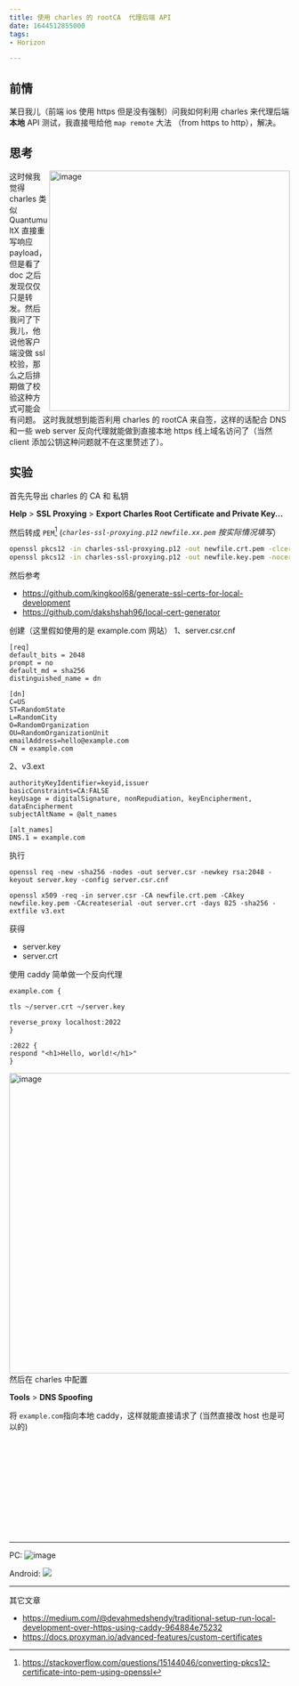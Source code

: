 ```yaml
---
title: 使用 charles 的 rootCA  代理后端 API
date: 1644512855000
tags:
- Horizon

---
```

## 前情
某日我儿（前端 ios 使用 https 但是没有强制）问我如何利用 charles 来代理后端**本地** API 测试，我直接甩给他 `map remote` 大法 （from https to http），解决。

## 思考
<img width="432" alt="image" align="right" src="https://user-images.githubusercontent.com/20685961/153456893-60900373-e67b-4134-813b-8eb1156a4b0d.png">

这时候我觉得 charles 类似 QuantumultX 直接重写响应 payload，但是看了 doc 之后发现仅仅只是转发。然后我问了下我儿，他说他客户端没做 ssl 校验，那么之后排期做了校验这种方式可能会有问题。
这时我就想到能否利用 charles 的 rootCA 来自签，这样的话配合 DNS 和一些 web server 反向代理就能做到直接本地 https 线上域名访问了（当然 client 添加公钥这种问题就不在这里赘述了）。
<br>

## 实验
首先先导出 charles 的 CA 和 私钥

**Help** >  **SSL Proxying** >  **Export Charles Root Certificate and Private Key...**

然后转成 `PEM`[^1] (_`charles-ssl-proxying.p12` `newfile.xx.pem` 按实际情况填写_）

```sh
openssl pkcs12 -in charles-ssl-proxying.p12 -out newfile.crt.pem -clcerts -nokeys
openssl pkcs12 -in charles-ssl-proxying.p12 -out newfile.key.pem -nocerts -nodes 
```
然后参考
* https://github.com/kingkool68/generate-ssl-certs-for-local-development
* https://github.com/dakshshah96/local-cert-generator

创建（这里假如使用的是 example.com 网站）
1、server.csr.cnf
```
[req]
default_bits = 2048
prompt = no
default_md = sha256
distinguished_name = dn

[dn]
C=US
ST=RandomState
L=RandomCity
O=RandomOrganization
OU=RandomOrganizationUnit
emailAddress=hello@example.com
CN = example.com
```
 2、v3.ext
```
authorityKeyIdentifier=keyid,issuer
basicConstraints=CA:FALSE
keyUsage = digitalSignature, nonRepudiation, keyEncipherment, dataEncipherment
subjectAltName = @alt_names

[alt_names]
DNS.1 = example.com
```

执行
```
openssl req -new -sha256 -nodes -out server.csr -newkey rsa:2048 -keyout server.key -config server.csr.cnf

openssl x509 -req -in server.csr -CA newfile.crt.pem -CAkey newfile.key.pem -CAcreateserial -out server.crt -days 825 -sha256 -extfile v3.ext
```

获得
* server.key
* server.crt

使用 caddy 简单做一个反向代理

```
example.com {

tls ~/server.crt ~/server.key

reverse_proxy localhost:2022
}

:2022 {
respond "<h1>Hello, world!</h1>"
}
```

<img width="540" alt="image" align="right" src="https://user-images.githubusercontent.com/20685961/153470943-e0fbf171-01a9-440a-9a08-baa22c43a9a5.png">

然后在 charles 中配置 

**Tools** > **DNS Spoofing** 

将 `example.com`指向本地 caddy，这样就能直接请求了 (当然直接改 host 也是可以的)

<br>
<br>
<br>
<br>
<br>
<br>
<br>
<br>
<br>
<br>

----

PC:
<img  alt="image" src="https://user-images.githubusercontent.com/20685961/153471370-988fe1a9-0291-46dd-8df4-88792c54011f.png">

Android:
<img   src="https://user-images.githubusercontent.com/20685961/153471869-0b564770-f138-42bb-9dca-0d476194a929.jpg" >





[^1]: https://stackoverflow.com/questions/15144046/converting-pkcs12-certificate-into-pem-using-openssl

---

<a id="issuecomment-1203009674"></a>
其它文章
- https://medium.com/@devahmedshendy/traditional-setup-run-local-development-over-https-using-caddy-964884e75232
- https://docs.proxyman.io/advanced-features/custom-certificates